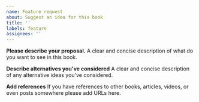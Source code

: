 ```yaml
---
name: Feature request
about: Suggest an idea for this book
title: ''
labels: feature
assignees: ''
---
```


**Please describe your proposal.** A clear and concise description of what do
you want to see in this book.

**Describe alternatives you've considered** A clear and concise description of
any alternative ideas you've considered.

**Add references** If you have references to other books, articles, videos, or
even posts somewhere please add URLs here.
